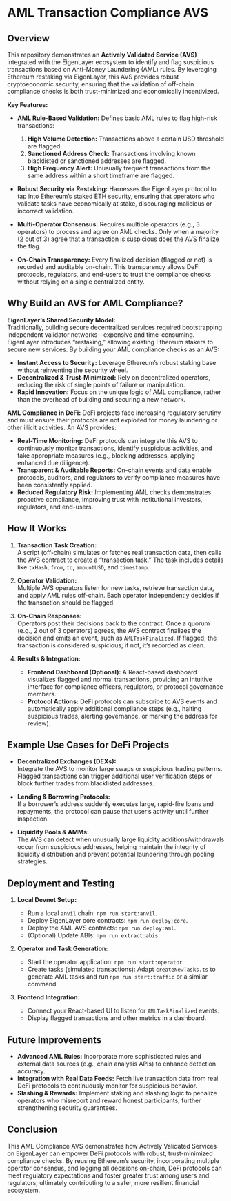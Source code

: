 # AML Transaction Compliance AVS

## Overview

This repository demonstrates an **Actively Validated Service (AVS)** integrated with the EigenLayer ecosystem to identify and flag suspicious transactions based on Anti-Money Laundering (AML) rules. By leveraging Ethereum restaking via EigenLayer, this AVS provides robust cryptoeconomic security, ensuring that the validation of off-chain compliance checks is both trust-minimized and economically incentivized.

**Key Features:**
- **AML Rule-Based Validation:** Defines basic AML rules to flag high-risk transactions:
  1. **High Volume Detection:** Transactions above a certain USD threshold are flagged.
  2. **Sanctioned Address Check:** Transactions involving known blacklisted or sanctioned addresses are flagged.
  3. **High Frequency Alert:** Unusually frequent transactions from the same address within a short timeframe are flagged.

- **Robust Security via Restaking:** Harnesses the EigenLayer protocol to tap into Ethereum’s staked ETH security, ensuring that operators who validate tasks have economically at stake, discouraging malicious or incorrect validation.

- **Multi-Operator Consensus:** Requires multiple operators (e.g., 3 operators) to process and agree on AML checks. Only when a majority (2 out of 3) agree that a transaction is suspicious does the AVS finalize the flag.

- **On-Chain Transparency:** Every finalized decision (flagged or not) is recorded and auditable on-chain. This transparency allows DeFi protocols, regulators, and end-users to trust the compliance checks without relying on a single centralized entity.

## Why Build an AVS for AML Compliance?

**EigenLayer’s Shared Security Model:**  
Traditionally, building secure decentralized services required bootstrapping independent validator networks—expensive and time-consuming. EigenLayer introduces “restaking,” allowing existing Ethereum stakers to secure new services. By building your AML compliance checks as an AVS:
- **Instant Access to Security:** Leverage Ethereum’s robust staking base without reinventing the security wheel.
- **Decentralized & Trust-Minimized:** Rely on decentralized operators, reducing the risk of single points of failure or manipulation.
- **Rapid Innovation:** Focus on the unique logic of AML compliance, rather than the overhead of building and securing a new network.

**AML Compliance in DeFi:**
DeFi projects face increasing regulatory scrutiny and must ensure their protocols are not exploited for money laundering or other illicit activities. An AVS provides:
- **Real-Time Monitoring:** DeFi protocols can integrate this AVS to continuously monitor transactions, identify suspicious activities, and take appropriate measures (e.g., blocking addresses, applying enhanced due diligence).
- **Transparent & Auditable Reports:** On-chain events and data enable protocols, auditors, and regulators to verify compliance measures have been consistently applied.
- **Reduced Regulatory Risk:** Implementing AML checks demonstrates proactive compliance, improving trust with institutional investors, regulators, and end-users.

## How It Works

1. **Transaction Task Creation:**  
   A script (off-chain) simulates or fetches real transaction data, then calls the AVS contract to create a “transaction task.” The task includes details like `txHash`, `from`, `to`, `amountUSD`, and `timestamp`.

2. **Operator Validation:**  
   Multiple AVS operators listen for new tasks, retrieve transaction data, and apply AML rules off-chain. Each operator independently decides if the transaction should be flagged.

3. **On-Chain Responses:**  
   Operators post their decisions back to the contract. Once a quorum (e.g., 2 out of 3 operators) agrees, the AVS contract finalizes the decision and emits an event, such as `AMLTaskFinalized`. If flagged, the transaction is considered suspicious; if not, it’s recorded as clean.

4. **Results & Integration:**  
   - **Frontend Dashboard (Optional):** A React-based dashboard visualizes flagged and normal transactions, providing an intuitive interface for compliance officers, regulators, or protocol governance members.
   - **Protocol Actions:** DeFi protocols can subscribe to AVS events and automatically apply additional compliance steps (e.g., halting suspicious trades, alerting governance, or marking the address for review).

## Example Use Cases for DeFi Projects

- **Decentralized Exchanges (DEXs):**  
  Integrate the AVS to monitor large swaps or suspicious trading patterns. Flagged transactions can trigger additional user verification steps or block further trades from blacklisted addresses.

- **Lending & Borrowing Protocols:**  
  If a borrower’s address suddenly executes large, rapid-fire loans and repayments, the protocol can pause that user’s activity until further inspection.

- **Liquidity Pools & AMMs:**  
  The AVS can detect when unusually large liquidity additions/withdrawals occur from suspicious addresses, helping maintain the integrity of liquidity distribution and prevent potential laundering through pooling strategies.

## Deployment and Testing

1. **Local Devnet Setup:**  
   - Run a local `anvil` chain: `npm run start:anvil`.
   - Deploy EigenLayer core contracts: `npm run deploy:core`.
   - Deploy the AML AVS contracts: `npm run deploy:aml`.
   - (Optional) Update ABIs: `npm run extract:abis`.

2. **Operator and Task Generation:**
   - Start the operator application: `npm run start:operator`.
   - Create tasks (simulated transactions): Adapt `createNewTasks.ts` to generate AML tasks and run `npm run start:traffic` or a similar command.

3. **Frontend Integration:**
   - Connect your React-based UI to listen for `AMLTaskFinalized` events.
   - Display flagged transactions and other metrics in a dashboard.

## Future Improvements

- **Advanced AML Rules:** Incorporate more sophisticated rules and external data sources (e.g., chain analysis APIs) to enhance detection accuracy.
- **Integration with Real Data Feeds:** Fetch live transaction data from real DeFi protocols to continuously monitor for suspicious behavior.
- **Slashing & Rewards:** Implement staking and slashing logic to penalize operators who misreport and reward honest participants, further strengthening security guarantees.

## Conclusion

This AML Compliance AVS demonstrates how Actively Validated Services on EigenLayer can empower DeFi protocols with robust, trust-minimized compliance checks. By reusing Ethereum’s security, incorporating multiple operator consensus, and logging all decisions on-chain, DeFi protocols can meet regulatory expectations and foster greater trust among users and regulators, ultimately contributing to a safer, more resilient financial ecosystem.
